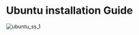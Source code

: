 # Ubuntu installation Guide
![ubuntu_ss_1](https://user-images.githubusercontent.com/90481141/146574716-3657ee29-67e6-495d-ba62-c4d1cb1dc1a7.png)
